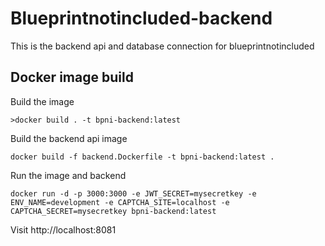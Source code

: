 # Blueprintnotincluded-backend

This is the backend api and database connection for blueprintnotincluded

## Docker image build

Build the image

`>docker build . -t bpni-backend:latest`

Build the backend api image

`docker build -f backend.Dockerfile -t bpni-backend:latest .`

Run the image and backend

`docker run -d -p 3000:3000 -e JWT_SECRET=mysecretkey -e ENV_NAME=development -e CAPTCHA_SITE=localhost -e CAPTCHA_SECRET=mysecretkey bpni-backend:latest`

Visit http://localhost:8081

###